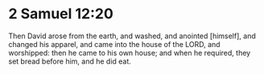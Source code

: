 # 2 Samuel 12:20

Then David arose from the earth, and washed, and anointed [himself], and changed his apparel, and came into the house of the LORD, and worshipped: then he came to his own house; and when he required, they set bread before him, and he did eat.
